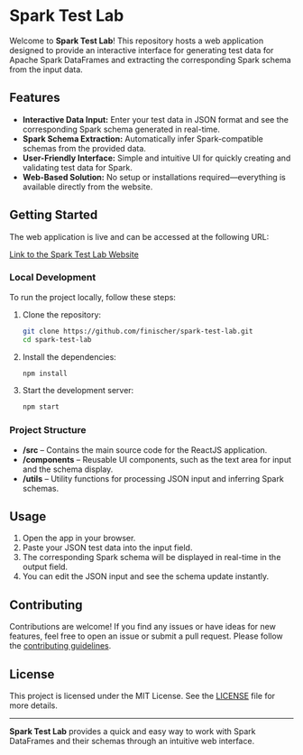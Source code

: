 # Spark Test Lab

Welcome to **Spark Test Lab**! This repository hosts a web application designed to provide an interactive interface for generating test data for Apache Spark DataFrames and extracting the corresponding Spark schema from the input data.

## Features

- **Interactive Data Input:** Enter your test data in JSON format and see the corresponding Spark schema generated in real-time.
- **Spark Schema Extraction:** Automatically infer Spark-compatible schemas from the provided data.
- **User-Friendly Interface:** Simple and intuitive UI for quickly creating and validating test data for Spark.
- **Web-Based Solution:** No setup or installations required—everything is available directly from the website.

## Getting Started

The web application is live and can be accessed at the following URL:

[Link to the Spark Test Lab Website]()

### Local Development

To run the project locally, follow these steps:

1. Clone the repository:

   ```bash
   git clone https://github.com/finischer/spark-test-lab.git
   cd spark-test-lab
   ```

2. Install the dependencies:

   ```bash
   npm install
   ```

3. Start the development server:

   ```bash
   npm start
   ```

### Project Structure

- **/src** – Contains the main source code for the ReactJS application.
- **/components** – Reusable UI components, such as the text area for input and the schema display.
- **/utils** – Utility functions for processing JSON input and inferring Spark schemas.

## Usage

1. Open the app in your browser.
2. Paste your JSON test data into the input field.
3. The corresponding Spark schema will be displayed in real-time in the output field.
4. You can edit the JSON input and see the schema update instantly.

## Contributing

Contributions are welcome! If you find any issues or have ideas for new features, feel free to open an issue or submit a pull request. Please follow the [contributing guidelines](CONTRIBUTING.md).

## License

This project is licensed under the MIT License. See the [LICENSE](LICENSE) file for more details.

---

**Spark Test Lab** provides a quick and easy way to work with Spark DataFrames and their schemas through an intuitive web interface.
